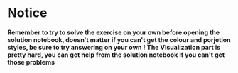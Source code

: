 
# Notice


**Remember to try to solve the exercise on your own before opening the solution notebook, doesn't matter if you can't get the colour and porjetion styles, be sure to try answering on your own !**
**The Visualization part is pretty hard, you can get help from the solution notebook if you can't get those problems**
